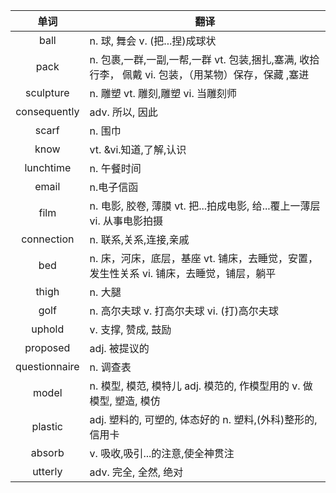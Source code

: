 |单词|翻译  |
|:--:|--| 
ball	|n. 球, 舞会 v. (把...捏)成球状
pack	|n. 包裹,一群,一副,一帮,一群 vt. 包装,捆扎,塞满, 收拾行李， 佩戴 vi. 包装，（用某物）保存，保藏 ,塞进
sculpture	|n. 雕塑 vt. 雕刻,雕塑 vi. 当雕刻师
consequently	|adv. 所以, 因此
scarf	|n. 围巾
know	|vt. &vi.知道,了解,认识
lunchtime	|n. 午餐时间
email	|n.电子信函
film	|n. 电影, 胶卷, 薄膜 vt. 把...拍成电影, 给...覆上一薄层 vi. 从事电影拍摄
connection	|n. 联系,关系,连接,亲戚
bed	|n. 床，河床，底层，基座 vt. 铺床，去睡觉，安置，发生性关系 vi. 铺床，去睡觉，铺层，躺平
thigh	|n. 大腿
golf	|n. 高尔夫球 v. 打高尔夫球 vi. (打)高尔夫球
uphold	|v. 支撑, 赞成, 鼓励
proposed	|adj. 被提议的
questionnaire	|n. 调查表
model	|n. 模型, 模范, 模特儿 adj. 模范的, 作模型用的 v. 做模型, 塑造, 模仿
plastic	|adj. 塑料的, 可塑的, 体态好的 n. 塑料,(外科)整形的,信用卡
absorb	|v. 吸收,吸引...的注意,使全神贯注
utterly	|adv. 完全, 全然, 绝对